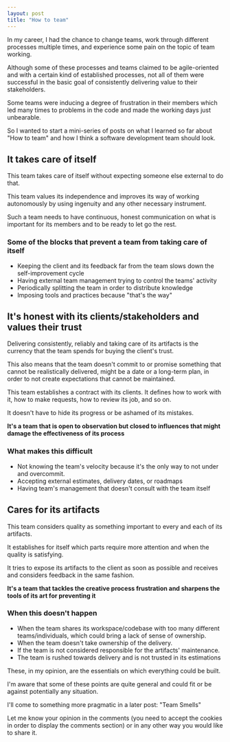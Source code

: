 ```yaml
---
layout: post
title: "How to team"
---
```


In my career, I had the chance to change teams, work through different processes multiple times, and experience some pain on the topic of team working.

Although some of these processes and teams claimed to be agile-oriented and with a certain kind of established processes, not all of them were successful in the basic goal of consistently delivering value to their stakeholders.

Some teams were inducing a degree of frustration in their members which led many times to problems in the code and made the working days just unbearable.

So I wanted to start a mini-series of posts on what I learned so far about "How to team" and how I think a software development team should look.

## It takes care of itself
This team takes care of itself without expecting someone else external to do that.

This team values its independence and improves its way of working autonomously by using ingenuity and any other necessary instrument.

Such a team needs to have continuous, honest communication on what is important for its members and to be ready to let go the rest.

### Some of the blocks that prevent a team from taking care of itself
- Keeping the client and its feedback far from the team slows down the self-improvement cycle
- Having external team management trying to control the teams' activity
- Periodically splitting the team in order to distribute knowledge
- Imposing tools and practices because "that's the way"

## It's honest with its clients/stakeholders and values their trust
Delivering consistently, reliably and taking care of its artifacts is the currency that the team spends for buying the client's trust.

This also means that the team doesn't commit to or promise something that cannot be realistically delivered, might be a date or a long-term plan, in order to not create expectations that cannot be maintained.

This team establishes a contract with its clients. It defines how to work with it, how to make requests, how to review its job, and so on.

It doesn't have to hide its progress or be ashamed of its mistakes.

__It's a team that is open to observation but closed to influences that might damage the effectiveness of its process__

### What makes this difficult
- Not knowing the team's velocity because it's the only way to not under and overcommit.
- Accepting external estimates, delivery dates, or roadmaps
- Having team's management that doesn't consult with the team itself

## Cares for its artifacts
This team considers quality as something important to every and each of its artifacts.

It establishes for itself which parts require more attention and when the quality is satisfying.

It tries to expose its artifacts to the client as soon as possible and receives and considers feedback in the same fashion.

__It's a team that tackles the creative process frustration and sharpens the tools of its art for preventing it__

### When this doesn't happen
- When the team shares its workspace/codebase with too many different teams/individuals, which could bring a lack of sense of ownership.
- When the team doesn't take ownership of the delivery.
- If the team is not considered responsible for the artifacts' maintenance.
- The team is rushed towards delivery and is not trusted in its estimations

These, in my opinion, are the essentials on which everything could be built.

I'm aware that some of these points are quite general and could fit or be against potentially any situation.

I'll come to something more pragmatic in a later post: "Team Smells"

Let me know your opinion in the comments (you need to accept the cookies in order to display the comments section) or in any other way you would like to share it.

